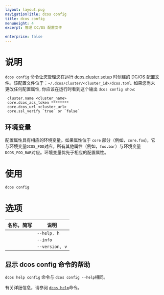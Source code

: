 ```yaml
---
layout: layout.pug
navigationTitle: dcos config
title: dcos config
menuWeight: 4
excerpt: 管理 DC/OS 配置文件

enterprise: false
---
```


# 说明
`dcos config` 命令让您管理您在运行 [dcos cluster setup](/dcos/cn/1.11/cli/command-reference/dcos-cluster/dcos-cluster-setup/) 时创建的 DC/OS 配置文件。该配置文件位于：`~/.dcos/cluster/<cluster_id>/dcos.toml`. 如果您尚未更改任何配置属性, 你应该在运行时看到这个输出 `dcos config show`:
```
 cluster.name <cluster_name>
 core.dcos_acs_token ********
 core.dcos_url <cluster_url>
 core.ssl_verify `true` or `false`
```

## 环境变量
配置属性具有相应的环境变量。如果属性位于 `core` 部分（例如，`core.foo`)，它与环境变量`DCOS_FOO`对应。所有其他属性（例如，`foo.bar`）与环境变量 `DCOS_FOO_BAR`对应。环境变量优先于相应的配置属性。

# 使用

```bash
dcos config
```

# 选项

| 名称，简写 | 说明 |
|---------|-------------|
| | `--help, h` | 显示使用情况。|
| | `--info` | 显示此子命令的简短说明。|
| | `--version, v` | 显示版本信息。 |


## 显示 dcos config 命令的帮助

`dcos help config` 命令与 `dcos config --help`相同。

有关详细信息，请参阅 [`dcos help`](/dcos/cn/1.11/cli/command-reference/dcos-help/)命令。
